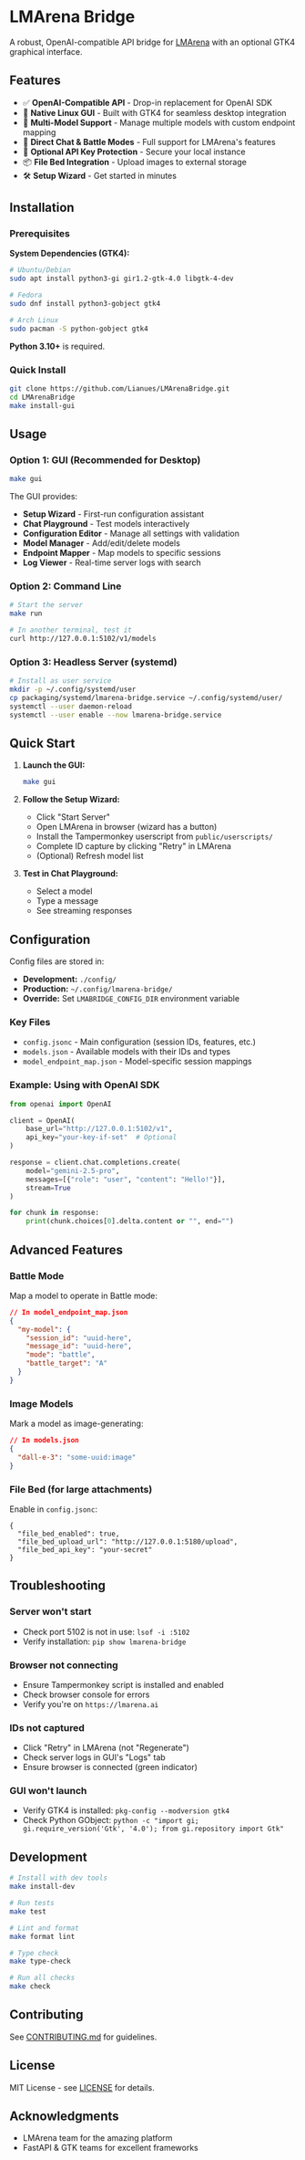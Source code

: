 # LMArena Bridge

A robust, OpenAI-compatible API bridge for [LMArena](https://lmarena.ai) with an optional GTK4 graphical interface.

## Features

- ✅ **OpenAI-Compatible API** - Drop-in replacement for OpenAI SDK
- 🎨 **Native Linux GUI** - Built with GTK4 for seamless desktop integration
- 🔄 **Multi-Model Support** - Manage multiple models with custom endpoint mapping
- 🎯 **Direct Chat & Battle Modes** - Full support for LMArena's features
- 🔐 **Optional API Key Protection** - Secure your local instance
- 📦 **File Bed Integration** - Upload images to external storage
- 🛠️ **Setup Wizard** - Get started in minutes

## Installation

### Prerequisites

**System Dependencies (GTK4):**

```bash
# Ubuntu/Debian
sudo apt install python3-gi gir1.2-gtk-4.0 libgtk-4-dev

# Fedora
sudo dnf install python3-gobject gtk4

# Arch Linux
sudo pacman -S python-gobject gtk4
```

**Python 3.10+** is required.

### Quick Install

```bash
git clone https://github.com/Lianues/LMArenaBridge.git
cd LMArenaBridge
make install-gui
```

## Usage

### Option 1: GUI (Recommended for Desktop)

```bash
make gui
```

The GUI provides:
- **Setup Wizard** - First-run configuration assistant
- **Chat Playground** - Test models interactively
- **Configuration Editor** - Manage all settings with validation
- **Model Manager** - Add/edit/delete models
- **Endpoint Mapper** - Map models to specific sessions
- **Log Viewer** - Real-time server logs with search

### Option 2: Command Line

```bash
# Start the server
make run

# In another terminal, test it
curl http://127.0.0.1:5102/v1/models
```

### Option 3: Headless Server (systemd)

```bash
# Install as user service
mkdir -p ~/.config/systemd/user
cp packaging/systemd/lmarena-bridge.service ~/.config/systemd/user/
systemctl --user daemon-reload
systemctl --user enable --now lmarena-bridge.service
```

## Quick Start

1. **Launch the GUI:**
   ```bash
   make gui
   ```

2. **Follow the Setup Wizard:**
   - Click "Start Server"
   - Open LMArena in browser (wizard has a button)
   - Install the Tampermonkey userscript from `public/userscripts/`
   - Complete ID capture by clicking "Retry" in LMArena
   - (Optional) Refresh model list

3. **Test in Chat Playground:**
   - Select a model
   - Type a message
   - See streaming responses

## Configuration

Config files are stored in:
- **Development:** `./config/`
- **Production:** `~/.config/lmarena-bridge/`
- **Override:** Set `LMABRIDGE_CONFIG_DIR` environment variable

### Key Files

- `config.jsonc` - Main configuration (session IDs, features, etc.)
- `models.json` - Available models with their IDs and types
- `model_endpoint_map.json` - Model-specific session mappings

### Example: Using with OpenAI SDK

```python
from openai import OpenAI

client = OpenAI(
    base_url="http://127.0.0.1:5102/v1",
    api_key="your-key-if-set"  # Optional
)

response = client.chat.completions.create(
    model="gemini-2.5-pro",
    messages=[{"role": "user", "content": "Hello!"}],
    stream=True
)

for chunk in response:
    print(chunk.choices[0].delta.content or "", end="")
```

## Advanced Features

### Battle Mode

Map a model to operate in Battle mode:

```json
// In model_endpoint_map.json
{
  "my-model": {
    "session_id": "uuid-here",
    "message_id": "uuid-here",
    "mode": "battle",
    "battle_target": "A"
  }
}
```

### Image Models

Mark a model as image-generating:

```json
// In models.json
{
  "dall-e-3": "some-uuid:image"
}
```

### File Bed (for large attachments)

Enable in `config.jsonc`:

```jsonc
{
  "file_bed_enabled": true,
  "file_bed_upload_url": "http://127.0.0.1:5180/upload",
  "file_bed_api_key": "your-secret"
}
```

## Troubleshooting

### Server won't start
- Check port 5102 is not in use: `lsof -i :5102`
- Verify installation: `pip show lmarena-bridge`

### Browser not connecting
- Ensure Tampermonkey script is installed and enabled
- Check browser console for errors
- Verify you're on `https://lmarena.ai`

### IDs not captured
- Click "Retry" in LMArena (not "Regenerate")
- Check server logs in GUI's "Logs" tab
- Ensure browser is connected (green indicator)

### GUI won't launch
- Verify GTK4 is installed: `pkg-config --modversion gtk4`
- Check Python GObject: `python -c "import gi; gi.require_version('Gtk', '4.0'); from gi.repository import Gtk"`

## Development

```bash
# Install with dev tools
make install-dev

# Run tests
make test

# Lint and format
make format lint

# Type check
make type-check

# Run all checks
make check
```

## Contributing

See [CONTRIBUTING.md](CONTRIBUTING.md) for guidelines.

## License

MIT License - see [LICENSE](LICENSE) for details.

## Acknowledgments

- LMArena team for the amazing platform
- FastAPI & GTK teams for excellent frameworks